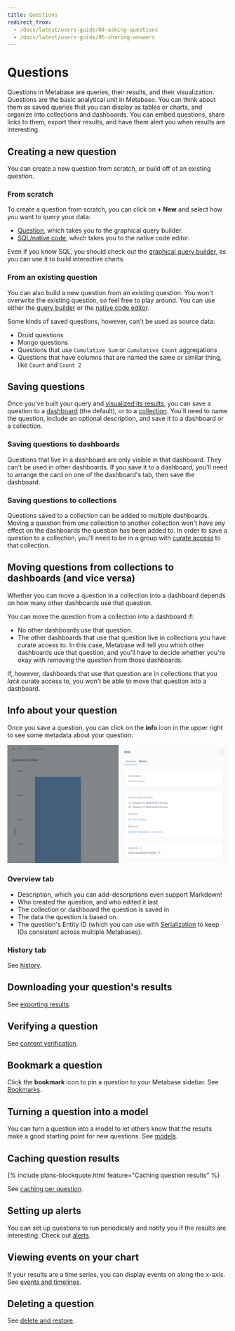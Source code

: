 ```yaml
---
title: Questions
redirect_from:
  - /docs/latest/users-guide/04-asking-questions
  - /docs/latest/users-guide/06-sharing-answers
---
```


# Questions

Questions in Metabase are queries, their results, and their visualization. Questions are the basic analytical unit in Metabase. You can think about them as saved queries that you can display as tables or charts, and organize into collections and dashboards. You can embed questions, share links to them, export their results, and have them alert you when results are interesting.

## Creating a new question

You can create a new question from scratch, or build off of an existing question.

### From scratch

To create a question from scratch, you can click on **+ New** and select how you want to query your data:

- [Question](./query-builder/editor.md), which takes you to the graphical query builder.
- [SQL/native code](./native-editor/writing-sql.md), which takes you to the native code editor.

Even if you know SQL, you should check out the [graphical query builder](./query-builder/editor.md), as you can use it to build interactive charts.

### From an existing question

You can also build a new question from an existing question. You won't overwrite the existing question, so feel free to play around. You can use either the [query builder](./query-builder/editor.md) or the [native code editor](./native-editor/referencing-saved-questions-in-queries.md).

Some kinds of saved questions, however, can't be used as source data:

- Druid questions
- Mongo questions
- Questions that use `Cumulative Sum` or `Cumulative Count` aggregations
- Questions that have columns that are named the same or similar thing, like `Count` and `Count 2`

## Saving questions

Once you've built your query and [visualized its results](./visualizations/visualizing-results.md), you can save a question to a [dashboard](../../dashboards/introduction.md) (the default), or to a [collection](../../exploration-and-organization/collections.md). You'll need to name the question, include an optional description, and save it to a dashboard or a collection.

### Saving questions to dashboards

Questions that live in a dashboard are only visible in that dashboard. They can't be used in other dashboards. If you save it to a dashboard, you'll need to arrange the card on one of the dashboard's tab, then save the dashboard.

### Saving questions to collections

Questions saved to a collection can be added to multiple dashboards. Moving a question from one collection to another collection won't have any effect on the dashboards the question has been added to. In order to save a question to a collection, you'll need to be in a group with [curate access](../permissions/collections.md#curate-access) to that collection.

## Moving questions from collections to dashboards (and vice versa)

Whether you can move a question in a collection into a dashboard depends on how many other dashboards use that question.

You can move the question from a collection into a dashboard if:

- No other dashboards use that question.
- The other dashboards that use that question live in collections you have curate access to. In this case, Metabase will tell you which other dashboards use that question, and you'll have to decide whether you're okay with removing the question from those dashboards.

If, however, dashboards that use that question are in collections that you _lack_ curate access to, you won't be able to move that question into a dashboard.

## Info about your question

Once you save a question, you can click on the **info** icon in the upper right to see some metadata about your question:

![Info sidesheet](./images/info-sidesheet.png)

### Overview tab

- Description, which you can add–descriptions even support Markdown!
- Who created the question, and who edited it last
- The collection or dashboard the question is saved in
- The data the question is based on.
- The question's Entity ID (which you can use with [Serialization](../../installation-and-operation/serialization.md) to keep IDs consistent across multiple Metabases).

### History tab

See [history](../../exploration-and-organization/history.md).

## Downloading your question's results

See [exporting results](./exporting-results.md).

## Verifying a question

See [content verification](../exploration-and-organization/content-verification.md).

## Bookmark a question

Click the **bookmark** icon to pin a question to your Metabase sidebar. See [Bookmarks](../../exploration-and-organization/exploration.md#bookmarks).

## Turning a question into a model

You can turn a question into a model to let others know that the results make a good starting point for new questions. See [models](../data-modeling/models.md).

## Caching question results

{% include plans-blockquote.html feature="Caching question results" %}

See [caching per question](../../configuring-metabase/caching.md#question-caching-policy).

## Setting up alerts

You can set up questions to run periodically and notify you if the results are interesting. Check out [alerts](./alerts.md).

## Viewing events on your chart

If your results are a time series, you can display events on along the x-axis. See [events and timelines](../exploration-and-organization/events-and-timelines.md).

## Deleting a question

See [delete and restore](../exploration-and-organization/delete-and-restore.md).
